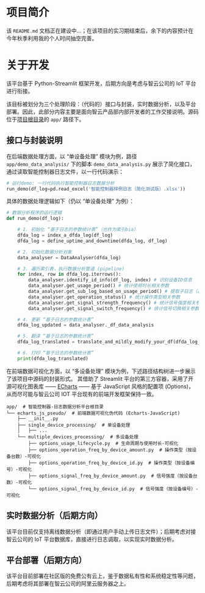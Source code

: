 # 项目简介

该 `README.md` 文档正在建设中...；在该项目的实习期结束后，余下的内容预计在今年秋季利用我的个人时间抽空完善。

# 关于开发

该平台基于 Python-Streamlit 框架开发，后期方向是考虑与智云公司的 IoT 平台进行衔接。
            
该目标被划分为三个处理阶段：（代码的）接口与封装，实时数据分析，以及平台部署。因此，此部分内容主要是面向智云产品部内部开发者的工作交接说明。源码位于[项目根目录](https://github.com/xuanzhichen/project_donglee_intern)的 `app/` 路径下。

## 接口与封装说明

在后端数据处理方面，以 “单设备处理” 模块为例，路径 `app/demo_data_analysis/` 下的脚本 `demo_data_analysis.py` 展示了简化接口，通过读取智能控制器日志文件，以一行代码演示：

```Python
# 运行demo: 一行代码执行智能控制器日志数据分析
run_demo(df_log=pd.read_excel('智能控制器样例日志（简化测试版）.xlsx')) 
```

具体的数据处理逻辑如下（仍以 “单设备处理” 为例）：

```Python
# 数据分析程序的运行逻辑
def run_demo(df_log):

    # 1. 初始化 “基于日志的参数统计表”（也作为索引bia）
    dfda_log = index_a_dfda_log(df_log)
    dfda_log = define_uptime_and_downtime(dfda_log, df_log)

    # 2. 初始化数据分析对象
    data_analyser = DataAnalyser(dfda_log)

    # 3. 遍历索引表，执行数据分析管道 (pipeline)
    for index, row in dfda_log.iterrows():
        data_analyser.identify_id_info(df_log, index) # 识别设备ID信息
        data_analyser.get_usage_period() # 统计使用时长相关参数
        data_analyser.get_sub_log_based_on_usage_period() # 提取子日志（即连续时长）
        data_analyser.get_operation_status() # 统计操作类型相关参数
        data_analyser.get_signal_strength_frequency() # 统计信号强度相关参数
        data_analyser.get_signal_switch_frequency() # 统计信号切换相关参数

    # 4. 更新 “基于日志的参数统计表”
    dfda_log_updated = data_analyser._df_data_analysis

    # 5. 翻译 “基于日志的参数统计表”
    dfda_log_translated = translate_and_mildly_modify_your_df(dfda_log_updated)

    # 6. 打印 “基于日志的参数统计表”
    print(dfda_log_translated)
```

在前端数据可视化方面，以 “多设备处理” 模块为例，下述路径结构树进一步展示了该项目中源码的封装形式。
其借助了 Streamlit 平台的第三方容器，采用了开源可视化图表库 —— [ECharts](https://echarts.apache.org/zh/index.html) —— 基于 JavaScript 风格的配置项 (Options)，从而尽可能与智云公司 IOT 平台现有的前端开发框架保持一致。

```shell
app/  # 智能控制器-日志数据分析平台根目录
└── echarts_js_pseudo/  # 前端数据可视化伪代码 (Echarts-JavaScript)
    ├── __init__.py
    ├── single_device_processing/  # 单设备处理
    │   ├── ...
    └── multiple_devices_processing/  # 多设备处理
        ├── options_usage_lifecycle.py  # 生命周期与使用时长-可视化
        ├── options_operation_freq_by_device_amount.py  # 操作类型（按设备台数）-可视化
        ├── options_operation_freq_by_device_id.py  # 操作类型（按设备编号）-可视化
        ├── options_signal_freq_by_device_amount.py  # 信号强度（按设备台数）-可视化
        └── options_signal_freq_by_device_id.py  # 信号强度（按设备编号）-可视化
```

## 实时数据分析（后期方向）

该平台目前仅支持离线数据分析（即通过用户手动上传日志文件）；后期考虑对接智云公司的 IoT 平台数据库，直接进行日志调取，以实现实时数据分析。

## 平台部署（后期方向）

该平台目前部署在社区版的免费公有云上，鉴于数据私有性和系统稳定性等问题，后期考虑将其部署在智云公司的阿里云服务器之上。

